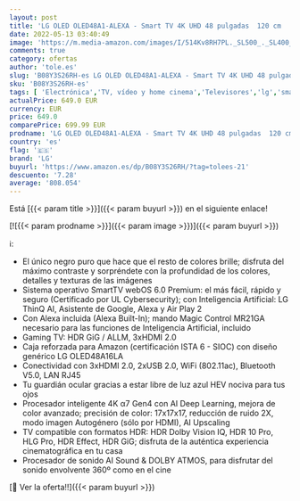 ```yaml
---
layout: post
title: 'LG OLED OLED48A1-ALEXA - Smart TV 4K UHD 48 pulgadas  120 cm   Inteligencia Artificial  100% HDR  Dolby ATMOS  HDMI 2.0  USB 2.0  Bluetooth 5.0  WiFi'
date: 2022-05-13 03:40:49
image: 'https://m.media-amazon.com/images/I/514Kv8RH7PL._SL500_._SL400_.jpg'
comments: true
category: ofertas
author: 'tole.es'
slug: 'B08Y3S26RH-es LG OLED OLED48A1-ALEXA - Smart TV 4K UHD 48 pulgadas 120...'
sku: 'B08Y3S26RH-es'
tags: [ 'Electrónica','TV, vídeo y home cinema','Televisores','lg','smart','tv','🇪🇸', ]
actualPrice: 649.0 EUR
currency: EUR
price: 649.0
comparePrice: 699.99 EUR
prodname: 'LG OLED OLED48A1-ALEXA - Smart TV 4K UHD 48 pulgadas  120 cm   Inteligencia Artificial  100% HDR  Dolby ATMOS  HDMI 2.0  USB 2.0  Bluetooth 5.0  WiFi'
country: 'es'
flag: '🇪🇸'
brand: 'LG'
buyurl: 'https://www.amazon.es/dp/B08Y3S26RH/?tag=tolees-21'
descuento: '7.28'
average: '808.054'
---
```


Está [{{< param title >}}]({{< param buyurl >}}) en el siguiente enlace!

[![{{< param prodname >}}]({{< param image >}})]({{< param buyurl >}})

ℹ️:

- El único negro puro que hace que el resto de colores brille; disfruta del máximo contraste y sorpréndete con la profundidad de los colores, detalles y texturas de las imágenes
- Sistema operativo SmartTV webOS 6.0 Premium: el más fácil, rápido y seguro (Certificado por UL Cybersecurity); con Inteligencia Artificial: LG ThinQ AI, Asistente de Google, Alexa y Air Play 2
- Con Alexa incluida (Alexa Built-In); mando Magic Control MR21GA necesario para las funciones de Inteligencia Artificial, incluido
- Gaming TV: HDR GiG / ALLM, 3xHDMI 2.0
- Caja reforzada para Amazon (certificación ISTA 6 - SIOC) con diseño genérico LG OLED48A16LA
- Conectividad con 3xHDMI 2.0, 2xUSB 2.0, WiFi (802.11ac), Bluetooth V5.0, LAN RJ45
- Tu guardián ocular gracias a estar libre de luz azul HEV nociva para tus ojos
- Procesador inteligente 4K α7 Gen4 con AI Deep Learning, mejora de color avanzado; precisión de color: 17x17x17, reducción de ruido 2X, modo imagen Autogénero (sólo por HDMI), AI Upscaling
- TV compatible con formatos HDR: HDR Dolby Vision IQ, HDR 10 Pro, HLG Pro, HDR Effect, HDR GiG; disfruta de la auténtica experiencia cinematográfica en tu casa
- Procesador de sonido AI Sound & DOLBY ATMOS, para disfrutar del sonido envolvente 360º como en el cine

[🛒 Ver la oferta!!]({{< param buyurl >}})
